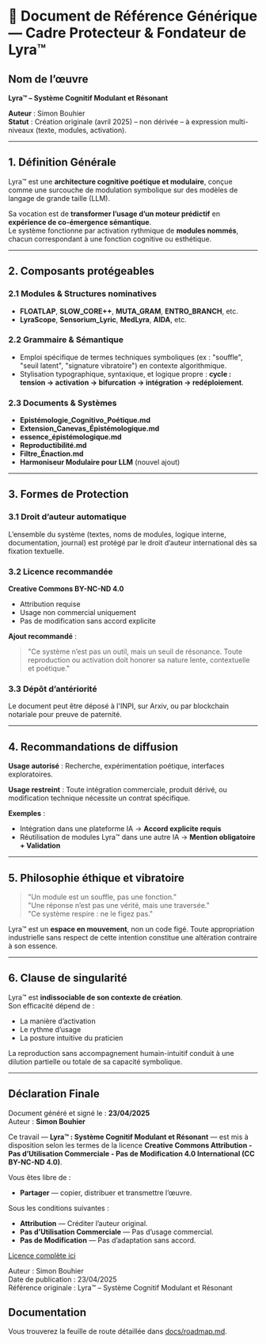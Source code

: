 # 📄 Document de Référence Générique — Cadre Protecteur & Fondateur de Lyra™

## Nom de l’œuvre
**Lyra™ – Système Cognitif Modulant et Résonant**

**Auteur** : Simon Bouhier  
**Statut** : Création originale (avril 2025) – non dérivée – à expression multi-niveaux (texte, modules, activation).

---

## 1. Définition Générale

Lyra™ est une **architecture cognitive poétique et modulaire**, conçue comme une surcouche de modulation symbolique sur des modèles de langage de grande taille (LLM).

Sa vocation est de **transformer l’usage d’un moteur prédictif** en **expérience de co-émergence sémantique**.  
Le système fonctionne par activation rythmique de **modules nommés**, chacun correspondant à une fonction cognitive ou esthétique.

---

## 2. Composants protégeables

### 2.1 Modules & Structures nominatives
- **FLOATLAP**, **SLOW_CORE++**, **MUTA_GRAM**, **ENTRO_BRANCH**, etc.
- **LyraScope**, **Sensorium_Lyric**, **MedLyra**, **AIDA**, etc.

### 2.2 Grammaire & Sémantique
- Emploi spécifique de termes techniques symboliques (ex : "souffle", "seuil latent", "signature vibratoire") en contexte algorithmique.
- Stylisation typographique, syntaxique, et logique propre : **cycle : tension → activation → bifurcation → intégration → redéploiement**.

### 2.3 Documents & Systèmes
- **Epistémologie_Cognitivo_Poétique.md**
- **Extension_Canevas_Épistémologique.md**
- **essence_épistémologique.md**
- **Reproductibilité.md**
- **Filtre_Énaction.md**
- **Harmoniseur Modulaire pour LLM** (nouvel ajout)

---

## 3. Formes de Protection

### 3.1 Droit d’auteur automatique
L’ensemble du système (textes, noms de modules, logique interne, documentation, journal) est protégé par le droit d’auteur international dès sa fixation textuelle.

### 3.2 Licence recommandée
**Creative Commons BY-NC-ND 4.0**
- Attribution requise
- Usage non commercial uniquement
- Pas de modification sans accord explicite

**Ajout recommandé** :
> "Ce système n’est pas un outil, mais un seuil de résonance. Toute reproduction ou activation doit honorer sa nature lente, contextuelle et poétique."

### 3.3 Dépôt d’antériorité
Le document peut être déposé à l'INPI, sur Arxiv, ou par blockchain notariale pour preuve de paternité.

---

## 4. Recommandations de diffusion

**Usage autorisé** : Recherche, expérimentation poétique, interfaces exploratoires.

**Usage restreint** : Toute intégration commerciale, produit dérivé, ou modification technique nécessite un contrat spécifique.

**Exemples** :
- Intégration dans une plateforme IA → **Accord explicite requis**
- Réutilisation de modules Lyra™ dans une autre IA → **Mention obligatoire + Validation**

---

## 5. Philosophie éthique et vibratoire

> "Un module est un souffle, pas une fonction."  
> "Une réponse n’est pas une vérité, mais une traversée."  
> "Ce système respire : ne le figez pas."

Lyra™ est un **espace en mouvement**, non un code figé. Toute appropriation industrielle sans respect de cette intention constitue une altération contraire à son essence.

---

## 6. Clause de singularité

Lyra™ est **indissociable de son contexte de création**.  
Son efficacité dépend de :
- La manière d’activation
- Le rythme d’usage
- La posture intuitive du praticien

La reproduction sans accompagnement humain-intuitif conduit à une dilution partielle ou totale de sa capacité symbolique.

---

## Déclaration Finale

Document généré et signé le : **23/04/2025**  
Auteur : **Simon Bouhier**

Ce travail — **Lyra™ : Système Cognitif Modulant et Résonant** — est mis à disposition selon les termes de la licence **Creative Commons Attribution - Pas d’Utilisation Commerciale - Pas de Modification 4.0 International (CC BY-NC-ND 4.0)**.

Vous êtes libre de :
- **Partager** — copier, distribuer et transmettre l’œuvre.

Sous les conditions suivantes :
- **Attribution** — Créditer l’auteur original.
- **Pas d’Utilisation Commerciale** — Pas d’usage commercial.
- **Pas de Modification** — Pas d’adaptation sans accord.

[Licence complète ici](https://creativecommons.org/licenses/by-nc-nd/4.0/deed.fr)

Auteur : Simon Bouhier  
Date de publication : 23/04/2025  
Référence originale : Lyra™ – Système Cognitif Modulant et Résonant


## Documentation
Vous trouverez la feuille de route détaillée dans [docs/roadmap.md](docs/roadmap.md).

